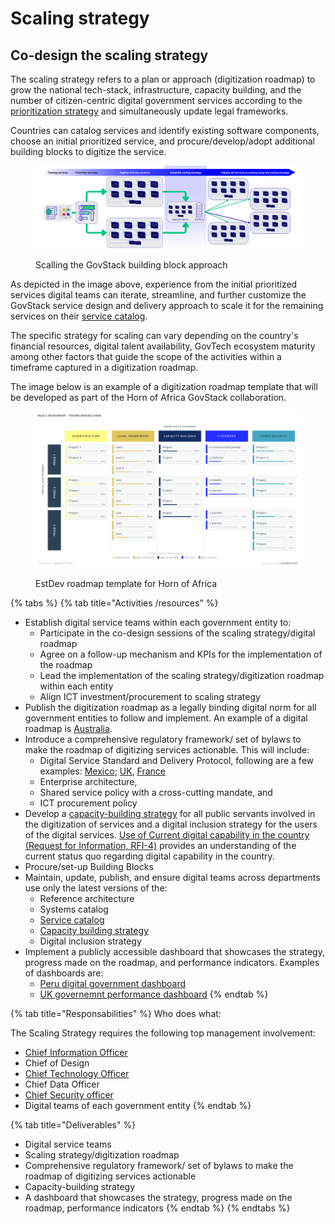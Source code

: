 # Scaling strategy

## &#x20;Co-design the scaling strategy

The scaling strategy refers to a plan or approach (digitization roadmap) to grow the national tech-stack, infrastructure, capacity building, and the number of citizen-centric digital government services according to the [prioritization strategy](https://app.gitbook.com/o/pxmRWOPoaU8fUAbbcrus/s/4D3oEcPGpYoKnwkQmCzJ/\~/changes/501/govstack-implementation-playbook/adopt-govstack/copy-of-service-prioritization) and simultaneously update legal frameworks.

Countries can catalog services and identify existing software components, choose an initial prioritized service, and procure/develop/adopt additional building blocks to digitize the service.&#x20;

<figure><img src="../.gitbook/assets/Use pre-.png" alt=""><figcaption><p>Scalling the GovStack building block approach</p></figcaption></figure>

As depicted in the image above, experience from the initial prioritized services digital teams can iterate, streamline, and further customize the GovStack service design and delivery approach to scale it for the remaining services on their [service catalog](https://app.gitbook.com/o/pxmRWOPoaU8fUAbbcrus/s/4D3oEcPGpYoKnwkQmCzJ/\~/changes/501/govstack-implementation-playbook/adopt-govstack/service-catalog).

The specific strategy for scaling can vary depending on the country's financial resources, digital talent availability, GovTech ecosystem maturity among other factors that guide the scope of the activities within a timeframe captured in a digitization roadmap.&#x20;

The image below is an example of a digitization roadmap template that will be developed as part of the Horn of Africa GovStack collaboration. &#x20;

<figure><img src="../.gitbook/assets/Roadmap Estdev.png" alt=""><figcaption><p>EstDev roadmap template for Horn of Africa </p></figcaption></figure>

{% tabs %}
{% tab title="Activities /resources" %}
* Establish digital service teams within each government entity to:
  * Participate in the co-design sessions of the scaling strategy/digital roadmap
  * Agree on a follow-up mechanism and KPIs for the implementation of the roadmap
  * Lead the implementation of the scaling strategy/digitization roadmap within each entity
  * Align ICT investment/procurement to scaling strategy
* Publish the digitization roadmap as a legally binding digital norm for all government entities to follow and implement. An example of a digital roadmap is [Australia](https://www.dta.gov.au/sites/default/files/2021-12/Digital%20Government%20Strategy\_web-ready\_FA.pdf).
* Introduce a comprehensive regulatory framework/ set of bylaws to make the roadmap of digitizing services actionable. This will include:
  * Digital Service Standard and Delivery Protocol, following are a few examples: [Mexico](http://127.0.0.1:5000/o/pxmRWOPoaU8fUAbbcrus/s/zdXe8NbIMZIv5sydPBf6/); [UK](https://www.gov.uk/service-manual), [France](https://www.systeme-de-design.gouv.fr/)
  * Enterprise architecture,&#x20;
  * Shared service policy with a cross-cutting mandate, and
  * ICT procurement policy
* Develop a [capacity-building strategy](learning-and-exchange/capacity-building/framework.md) for all public servants involved in the digitization of services and a digital inclusion strategy for the users of the digital services. [Use of Current digital capability in the country (Request for Information, RFI-4)](https://govstack.gitbook.io/implementation-playbook/guide-de-mise-en-oeuvre-de-govstack/apprentissage-et-echange/artefacts#current-digital-capability-in-country-request-for-information-rfi-4) provides an understanding of the current status quo regarding digital capability in the country.
* Procure/set-up Building Blocks
* Maintain, update, publish, and ensure digital teams across departments use only the latest versions of the:
  * Reference architecture
  * Systems catalog
  * [Service catalog](https://app.gitbook.com/o/pxmRWOPoaU8fUAbbcrus/s/4D3oEcPGpYoKnwkQmCzJ/\~/changes/501/govstack-implementation-playbook/adopt-govstack/service-catalog)
  * [Capacity building strategy](learning-and-exchange/capacity-building/framework.md)
  * Digital inclusion strategy
* Implement a publicly accessible dashboard that showcases the strategy, progress made on the roadmap, and performance indicators. Examples of dashboards are:
  * [Peru digital government dashboard](https://indicadores.digital.gob.pe/)
  * [UK governemnt performance dashboard](https://webarchive.nationalarchives.gov.uk/ukgwa/20210315084926/https://www.gov.uk/performance)
{% endtab %}

{% tab title="Responsabilities" %}
Who does what:

The Scaling Strategy requires the following top management involvement:

* [Chief Information Officer](https://govstack.gitbook.io/implementation-playbook/govstack-implementation-playbook/annex/govstack-user-profiles-taxonomy#chief-information-officer)
* Chief of Design
* [Chief Technology Officer](https://govstack.gitbook.io/implementation-playbook/govstack-implementation-playbook/annex/govstack-user-profiles-taxonomy#chief-technology-officer)
* Chief Data Officer
* [Chief Security officer](https://govstack.gitbook.io/implementation-playbook/govstack-implementation-playbook/annex/govstack-user-profiles-taxonomy#chief-security-information-officer-ciso)
* Digital teams of each government entity
{% endtab %}

{% tab title="Deliverables" %}
* Digital service teams
* Scaling strategy/digitization roadmap
* Comprehensive regulatory framework/ set of bylaws to make the roadmap of digitizing services actionable
* Capacity-building strategy
* A dashboard that showcases the strategy, progress made on the roadmap, performance indicators
{% endtab %}
{% endtabs %}
